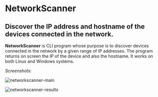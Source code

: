 # NetworkScanner
Discover the IP address and hostname of the devices connected in the network.
---

**NetworkScanner** is CLI program whose purpose is to discover devices connected in the network by a given range of IP addresses. The program returns on screen the IP of the device and also the hostname. It works on both Linux and Windows systems.

*Screenshots:*

![networkscanner-main](https://github.com/user-attachments/assets/fd528d77-4fae-4657-9c2c-5789a7384433)

![networkscanner-results](https://github.com/user-attachments/assets/bc2fb061-5af0-45b7-9974-1a8483491f54)

